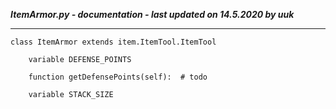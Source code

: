***ItemArmor.py - documentation - last updated on 14.5.2020 by uuk***
___

    class ItemArmor extends item.ItemTool.ItemTool

        variable DEFENSE_POINTS

        function getDefensePoints(self):  # todo

        variable STACK_SIZE